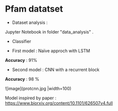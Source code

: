 # Pfam datatset

* Dataset analysis :

Jupyter Notebook in folder "data_analysis" . 

* Classifier 

- First model : Naïve approch with LSTM 

**Accuracy** : 91%

- Second model : CNN with a recurrent block 

**Accuracy** : 98 %

![image](protcnn.jpg |width=100)


Model inspired by paper : https://www.biorxiv.org/content/10.1101/626507v4.full



